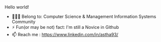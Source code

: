 Hello world!
 
- 👩🏻‍💻 Belong to: Computer Science & Management Information Systems Community
- ⚡️ Fun(or may be not) fact: I'm still a Novice in Github 
- 📫 Reach me : https://www.linkedin.com/in/astha93/

